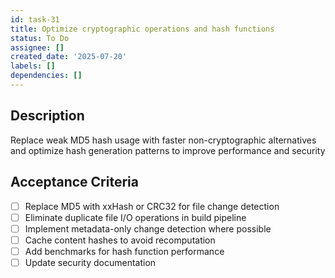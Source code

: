 ```yaml
---
id: task-31
title: Optimize cryptographic operations and hash functions
status: To Do
assignee: []
created_date: '2025-07-20'
labels: []
dependencies: []
---
```


## Description

Replace weak MD5 hash usage with faster non-cryptographic alternatives and optimize hash generation patterns to improve performance and security

## Acceptance Criteria

- [ ] Replace MD5 with xxHash or CRC32 for file change detection
- [ ] Eliminate duplicate file I/O operations in build pipeline
- [ ] Implement metadata-only change detection where possible
- [ ] Cache content hashes to avoid recomputation
- [ ] Add benchmarks for hash function performance
- [ ] Update security documentation

